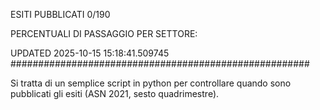 ESITI PUBBLICATI 0/190 

PERCENTUALI DI PASSAGGIO PER SETTORE:

UPDATED 2025-10-15 15:18:41.509745
###################################################### 

Si tratta di un semplice script in python per controllare quando sono pubblicati gli esiti (ASN 2021, sesto quadrimestre).

